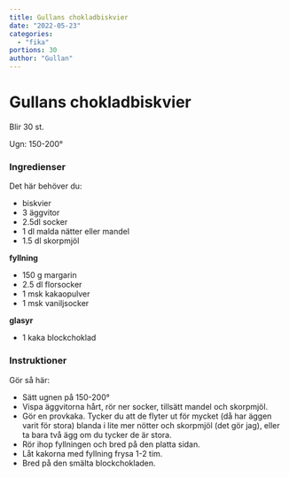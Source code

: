 ```yaml
---
title: Gullans chokladbiskvier
date: "2022-05-23"
categories:
  - "fika"
portions: 30
author: "Gullan"
---
```


# Gullans chokladbiskvier

Blir 30 st.

Ugn: 150-200&#176;


### Ingredienser

Det här behöver du:
- biskvier
- 3 äggvitor
- 2.5dl socker
- 1 dl malda nätter eller mandel
- 1.5 dl skorpmjöl

**fyllning**

- 150 g margarin
- 2.5 dl florsocker
- 1 msk kakaopulver
- 1 msk vaniljsocker

**glasyr**

- 1 kaka blockchoklad


### Instruktioner

Gör så här:

- Sätt ugnen på 150-200&#176;
- Vispa äggvitorna hårt, rör ner socker, tillsätt mandel och skorpmjöl.
- Gör en provkaka. Tycker du att de flyter ut för mycket (då har äggen
varit för stora) blanda i lite mer nötter och skorpmjöl (det gör jag), eller ta bara två ägg om du tycker de är stora.
- Rör ihop fyllningen och bred på den platta sidan.
- Låt kakorna med fyllning frysa 1-2 tim.
- Bred på den smälta blockchokladen.
